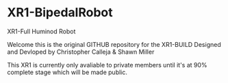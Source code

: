# XR1-BipedalRobot
XR1-Full Huminod Robot

Welcome this is the original GITHUB repository for the XR1-BUILD
Designed and Devloped by Christopher Calleja & Shawn Miller



This XR1 is currently only avaliable to private members until it's at 90% complete stage which will be made public.
